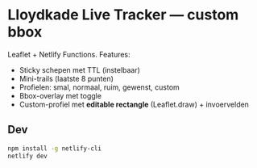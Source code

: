 # Lloydkade Live Tracker — custom bbox

Leaflet + Netlify Functions. Features:
- Sticky schepen met TTL (instelbaar)
- Mini-trails (laatste 8 punten)
- Profielen: smal, normaal, ruim, gewenst, custom
- Bbox-overlay met toggle
- Custom-profiel met **editable rectangle** (Leaflet.draw) + invoervelden

## Dev
```bash
npm install -g netlify-cli
netlify dev
```
